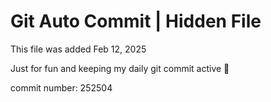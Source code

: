 # Git Auto Commit | Hidden File

This file was added Feb 12, 2025

Just for fun and keeping my daily git commit active 🤪

commit number: 252504
